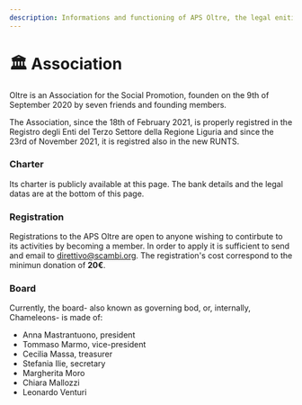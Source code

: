 ```yaml
---
description: Informations and functioning of APS Oltre, the legal enitity organizing Scambi
---
```


# 🏛 Association

Oltre is an Association for the Social Promotion, founden on the 9th of September 2020 by seven friends and founding members.

The Association, since the 18th of February 2021, is properly registred in the Registro degli Enti del Terzo Settore della Regione Liguria and since the 23rd of November 2021, it is registred also in the new RUNTS.

### Charter

Its charter is publicly available at this page. The bank details and the legal datas are at the bottom of this page.

### Registration

Registrations to the APS Oltre are open to anyone wishing to contirbute to its activities by becoming a member. In order to apply it is sufficient to send and email to direttivo@scambi.org. The registration's cost correspond to the minimun donation of **20€**.

### Board

Currently, the board- also known as governing bod, or, internally, Chameleons- is made of:

* Anna Mastrantuono, president
* Tommaso Marmo, vice-president
* Cecilia Massa, treasurer
* Stefania Ilie, secretary
* Margherita Moro
* Chiara Mallozzi
* Leonardo Venturi
